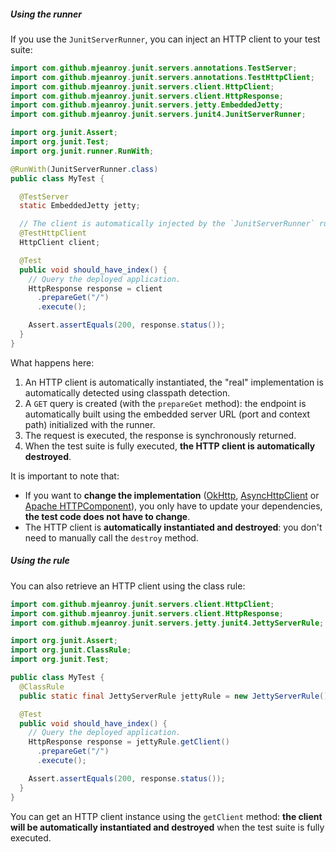 ##### Using the runner

If you use the `JunitServerRunner`, you can inject an HTTP client to your test suite:

```java
import com.github.mjeanroy.junit.servers.annotations.TestServer;
import com.github.mjeanroy.junit.servers.annotations.TestHttpClient;
import com.github.mjeanroy.junit.servers.client.HttpClient;
import com.github.mjeanroy.junit.servers.client.HttpResponse;
import com.github.mjeanroy.junit.servers.jetty.EmbeddedJetty;
import com.github.mjeanroy.junit.servers.junit4.JunitServerRunner;

import org.junit.Assert;
import org.junit.Test;
import org.junit.runner.RunWith;

@RunWith(JunitServerRunner.class)
public class MyTest {

  @TestServer
  static EmbeddedJetty jetty;

  // The client is automatically injected by the `JunitServerRunner` runner.
  @TestHttpClient
  HttpClient client;

  @Test
  public void should_have_index() {
    // Query the deployed application.
    HttpResponse response = client
      .prepareGet("/")
      .execute();

    Assert.assertEquals(200, response.status());
  }
}
```

What happens here:
1. An HTTP client is automatically instantiated, the "real" implementation is automatically detected using classpath detection.
2. A `GET` query is created (with the `prepareGet` method): the endpoint is automatically built using the embedded server URL (port and context path) initialized with the runner.
3. The request is executed, the response is synchronously returned.
4. When the test suite is fully executed, **the HTTP client is automatically destroyed**.

It is important to note that:
- If you want to **change the implementation** ([OkHttp](http://square.github.io/okhttp/), [AsyncHttpClient](https://github.com/AsyncHttpClient/async-http-client) or [Apache HTTPComponent](https://hc.apache.org/)), you only have to update your dependencies, **the test code does not have to change**.
- The HTTP client is **automatically instantiated and destroyed**: you don't need to manually call the `destroy` method.

##### Using the rule

You can also retrieve an HTTP client using the class rule:

```java
import com.github.mjeanroy.junit.servers.client.HttpClient;
import com.github.mjeanroy.junit.servers.client.HttpResponse;
import com.github.mjeanroy.junit.servers.jetty.junit4.JettyServerRule;

import org.junit.Assert;
import org.junit.ClassRule;
import org.junit.Test;

public class MyTest {
  @ClassRule
  public static final JettyServerRule jettyRule = new JettyServerRule();

  @Test
  public void should_have_index() {
    // Query the deployed application.
    HttpResponse response = jettyRule.getClient()
      .prepareGet("/")
      .execute();

    Assert.assertEquals(200, response.status());
  }
}
```

You can get an HTTP client instance using the `getClient` method: **the client will be automatically instantiated and destroyed** when the test suite is fully executed.

